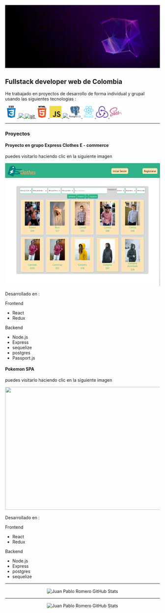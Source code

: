 <img src="./gitbanner.gif">

## Fullstack developer web de Colombia

He trabajado en proyectos de desarrollo de forma individual y grupal usando las siguientes tecnologias :
<p align="left"> <a href="https://www.w3schools.com/css/" target="_blank" rel="noreferrer"> <img src="https://raw.githubusercontent.com/devicons/devicon/master/icons/css3/css3-original-wordmark.svg" alt="css3" width="40" height="40"/> </a> <a href="https://expressjs.com" target="_blank" rel="noreferrer"> <img src="https://img.icons8.com/officel/40/null/express-js.png"/> </a> <a href="https://git-scm.com/" target="_blank" rel="noreferrer"> <img src="https://www.vectorlogo.zone/logos/git-scm/git-scm-icon.svg" alt="git" width="40" height="40"/> </a> <a href="https://www.w3.org/html/" target="_blank" rel="noreferrer"> <img src="https://raw.githubusercontent.com/devicons/devicon/master/icons/html5/html5-original-wordmark.svg" alt="html5" width="40" height="40"/> </a> <a href="https://developer.mozilla.org/en-US/docs/Web/JavaScript" target="_blank" rel="noreferrer"> <img src="https://raw.githubusercontent.com/devicons/devicon/master/icons/javascript/javascript-original.svg" alt="javascript" width="40" height="40"/> </a> <a href="https://nodejs.org" target="_blank" rel="noreferrer"> <img src="https://img.icons8.com/fluency/48/null/node-js.png"/> </a> <a href="https://www.postgresql.org" target="_blank" rel="noreferrer"> <img src="https://raw.githubusercontent.com/devicons/devicon/master/icons/postgresql/postgresql-original-wordmark.svg" alt="postgresql" width="40" height="40"/> </a> <a href="https://reactjs.org/" target="_blank" rel="noreferrer"> <img src="https://raw.githubusercontent.com/devicons/devicon/master/icons/react/react-original-wordmark.svg" alt="react" width="40" height="40"/> </a> <a href="https://redux.js.org" target="_blank" rel="noreferrer"> <img src="https://raw.githubusercontent.com/devicons/devicon/master/icons/redux/redux-original.svg" alt="redux" width="40" height="40"/> </a> <a href="https://sass-lang.com" target="_blank" rel="noreferrer"> <img src="https://raw.githubusercontent.com/devicons/devicon/master/icons/sass/sass-original.svg" alt="sass" width="40" height="40"/> </a> </p>

---

### Proyectos
#### Proyecto en grupo Express Clothes E - commerce 
<span>puedes visitarlo haciendo clic en la siguiente imagen </span>

<a href="https://express-clothes.vercel.app">
  <img src="https://github.com/07krW5Hnr5ghy/07krW5Hnr5ghy/blob/main/Screenshot%20from%202022-11-07%2011-03-30.png?raw=true" width=600 height=400
 />
</a>

Desarrollado en :

Frontend
- React
- Redux

Backend 
- Node.js
- Express
- sequelize
- postgres
- Passport.js

#### Pokemon SPA
<span>puedes visitarlo haciendo clic en la siguiente imagen </span>

<a href="https://pi-pokemon-main-client-a1yl.vercel.app">
  <img src="https://user-images.githubusercontent.com/107215929/200466427-3af03555-9392-439d-8725-2e2b45166892.png" width=600 height=400
 />
</a>

Desarrollado en :

Frontend
- React
- Redux

Backend 
- Node.js
- Express
- postgres
- sequelize

---
<p align="center">
    <img align="center" alt="Juan Pablo Romero GitHub Stats" src="https://github-readme-stats.vercel.app/api/top-langs/?username=07krW5Hnr5ghy&layout=compact" />
</p>

---

<p align="center">
    <img align="center" alt="Juan Pablo Romero GitHub Stats" src="https://github-readme-stats.vercel.app/api?username=07krW5Hnr5ghy&show_icons=true&count_private=true" />
</p>
